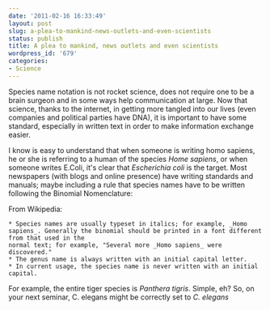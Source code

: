 ```yaml
---
date: '2011-02-16 16:33:49'
layout: post
slug: a-plea-to-mankind-news-outlets-and-even-scientists
status: publish
title: A plea to mankind, news outlets and even scientists
wordpress_id: '679'
categories:
- Science
---
```


Species name notation is not rocket science, does not require one to be a brain surgeon and in some ways help communication at large. Now that science, thanks to the internet, in getting more tangled into our lives (even companies and political parties have DNA), it is important to have some standard, especially in written text in order to make information exchange easier. 

I know is easy to understand that when someone is writing homo sapiens, he or she is referring to a human of the species _Home sapiens_, or when someone writes E.Coli, it's clear that _Escherichia coli_ is the target. Most newspapers (with blogs and online presence) have writing standards and manuals; maybe including a rule that species names have to be written following the Binomial Nomenclature:

From Wikipedia:


> 
    * Species names are usually typeset in italics; for example, _Homo sapiens_. Generally the binomial should be printed in a font different from that used in the 
	normal text; for example, "Several more _Homo sapiens_ were discovered." 
    * The genus name is always written with an initial capital letter.
    * In current usage, the species name is never written with an initial capital.

    


For example, the entire tiger species is _Panthera tigris_. Simple, eh? So, on your next seminar, C. elegans might be correctly set to _C. elegans_

